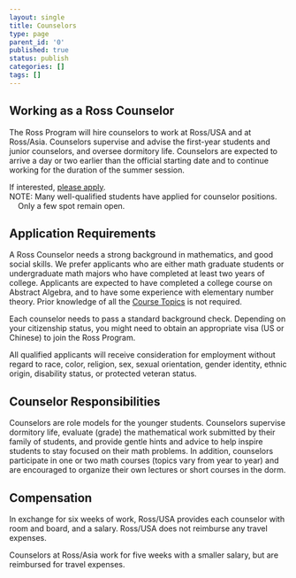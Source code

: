 ```yaml
---
layout: single
title: Counselors
type: page
parent_id: '0'
published: true
status: publish
categories: []
tags: []
---
```

## Working as a Ross Counselor

The Ross Program will hire counselors to work at Ross/USA and at Ross/Asia. 
Counselors supervise and advise the first-year students and junior counselors, 
and oversee dormitory life. Counselors are expected to arrive a day or two 
earlier than the official starting date and to continue working for the duration of the summer session.  

If interested, [please apply](/to-apply/). <br>
NOTE: Many well-qualified students have applied for counselor positions. <br>
&nbsp; &nbsp; Only a few spot remain open.

## Application Requirements

A Ross Counselor needs a strong background in mathematics, and good social skills. 
We prefer applicants who are either math graduate students or undergraduate math majors 
who have completed at least two years of college. Applicants are expected to have completed a 
college course on Abstract Algebra, and to have some experience with elementary number theory.  Prior knowledge of all the [Course Topics](/first-years/course-topics/) is not required.

Each counselor needs to pass a standard background check. Depending on your citizenship status, 
you might need to obtain an appropriate visa (US or Chinese) to join the Ross Program.

All qualified applicants will receive consideration for employment without regard to 
race, color, religion, sex, sexual orientation, gender identity, ethnic origin, 
disability status, or protected veteran status.

## Counselor Responsibilities

Counselors are role models for the younger students. Counselors supervise dormitory life, 
evaluate (grade) the mathematical work submitted by their family of students, and provide 
gentle hints and advice to help inspire students to stay focused on their math problems. 
In addition, counselors participate in one or two math courses (topics vary from year to year) 
and are encouraged to organize their own lectures or short courses in the dorm.

## Compensation

In exchange for six weeks of work, Ross/USA provides each counselor with room and board, 
and a salary.  Ross/USA does not reimburse any travel expenses.  

Counselors at Ross/Asia work for five weeks with a smaller salary, but are reimbursed for travel expenses. 



